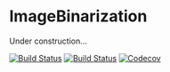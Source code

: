# ImageBinarization
Under construction...

[![Build Status](https://travis-ci.com/zygmuntszpak/ImageBinarization.jl.svg?branch=master)](https://travis-ci.com/zygmuntszpak/ImageBinarization.jl)
[![Build Status](https://ci.appveyor.com/api/projects/status/github/zygmuntszpak/ImageBinarization.jl?svg=true)](https://ci.appveyor.com/project/zygmuntszpak/ImageBinarization-jl)
[![Codecov](https://codecov.io/gh/zygmuntszpak/ImageBinarization.jl/branch/master/graph/badge.svg)](https://codecov.io/gh/zygmuntszpak/ImageBinarization.jl)
